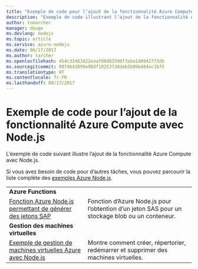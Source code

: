 ```yaml
---
title: "Exemple de code pour l’ajout de la fonctionnalité Azure Compute avec Node.js"
description: "Exemple de code illustrant l’ajout de la fonctionnalité Azure Compute avec Node.js."
author: tomarcher
manager: douge
ms.devlang: nodejs
ms.topic: article
ms.service: azure-nodejs
ms.date: 06/17/2017
ms.author: tarcher
ms.openlocfilehash: 454c32463422eaaf06d83590f3aba149942773db
ms.sourcegitcommit: 9974b43899e98df10253738dab5b09b484ac1bf5
ms.translationtype: HT
ms.contentlocale: fr-FR
ms.lasthandoff: 08/17/2017
---
```

# <a name="sample-code-for-adding-azure-compute-functionality-with-nodejs"></a>Exemple de code pour l’ajout de la fonctionnalité Azure Compute avec Node.js

L’exemple de code suivant illustre l’ajout de la fonctionnalité Azure Compute avec Node.js.

Si vous avez besoin de code pour d’autres tâches, vous pouvez parcourir la liste complète des [exemples Azure Node.js](https://azure.microsoft.com/resources/samples/?term=nodejs).

| | |
|---|---|
| **Azure Functions** ||
| [Fonction Azure Node.js permettant de générer des jetons SAP](https://azure.microsoft.com/resources/samples/functions-node-sas-token/) | Fonction d’Azure Node.js pour l’obtention d’un jeton SAS pour un stockage blob ou un conteneur. |
| **Gestion des machines virtuelles** ||
| [Exemple de gestion de machines virtuelles Azure avec Node.js](https://github.com/Azure-Samples/storage-blob-node-getting-started) | Montre comment créer, répertorier, redémarrer et supprimer des machines virtuelles. |